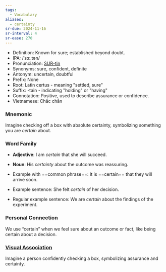 ```yaml
---
tags:
  - Vocabulary
aliases:
  - certainty
sr-due: 2024-11-16
sr-interval: 4
sr-ease: 270
---
```


- Definition: Known for sure; established beyond doubt.
- IPA: /ˈsɜː.tən/
- Pronunciation: [SUR-tin](https://www.google.com/search?q=how+to+pronounce+certain)
- Synonyms: sure, confident, definite
- Antonym: uncertain, doubtful
- Prefix: None
- Root: Latin certus - meaning "settled, sure"
- Suffix: -tain - indicating "holding" or "having"
- Connotation: Positive, used to describe assurance or confidence.
- Vietnamese: Chắc chắn

### Mnemonic

Imagine checking off a box with absolute certainty, symbolizing something you are *certain* about.

### Word Family

- **Adjective**: I am *certain* that she will succeed.
- **Noun**: His *certainty* about the outcome was reassuring.
  
- Example with ==common phrase==: It is ==certain== that they will arrive soon.
- Example sentence: She felt *certain* of her decision.
- Regular example sentence: We are *certain* about the findings of the experiment.

### Personal Connection

We use “certain” when we feel sure about an outcome or fact, like being certain about a decision.

### [Visual Association](https://www.google.com/search?tbm=isch&q=certain)

Imagine a person confidently checking a box, symbolizing assurance and certainty.
